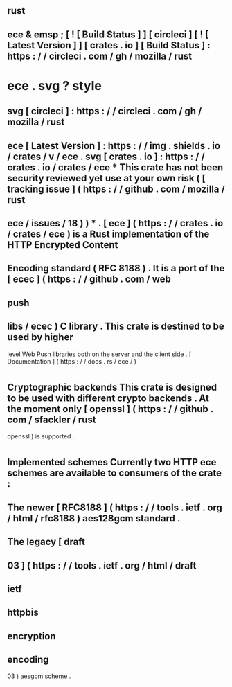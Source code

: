 #
rust
-
ece
&
emsp
;
[
!
[
Build
Status
]
]
[
circleci
]
[
!
[
Latest
Version
]
]
[
crates
.
io
]
[
Build
Status
]
:
https
:
/
/
circleci
.
com
/
gh
/
mozilla
/
rust
-
ece
.
svg
?
style
=
svg
[
circleci
]
:
https
:
/
/
circleci
.
com
/
gh
/
mozilla
/
rust
-
ece
[
Latest
Version
]
:
https
:
/
/
img
.
shields
.
io
/
crates
/
v
/
ece
.
svg
[
crates
.
io
]
:
https
:
/
/
crates
.
io
/
crates
/
ece
*
This
crate
has
not
been
security
reviewed
yet
use
at
your
own
risk
(
[
tracking
issue
]
(
https
:
/
/
github
.
com
/
mozilla
/
rust
-
ece
/
issues
/
18
)
)
*
.
[
ece
]
(
https
:
/
/
crates
.
io
/
crates
/
ece
)
is
a
Rust
implementation
of
the
HTTP
Encrypted
Content
-
Encoding
standard
(
RFC
8188
)
.
It
is
a
port
of
the
[
ecec
]
(
https
:
/
/
github
.
com
/
web
-
push
-
libs
/
ecec
)
C
library
.
This
crate
is
destined
to
be
used
by
higher
-
level
Web
Push
libraries
both
on
the
server
and
the
client
side
.
[
Documentation
]
(
https
:
/
/
docs
.
rs
/
ece
/
)
#
#
Cryptographic
backends
This
crate
is
designed
to
be
used
with
different
crypto
backends
.
At
the
moment
only
[
openssl
]
(
https
:
/
/
github
.
com
/
sfackler
/
rust
-
openssl
)
is
supported
.
#
#
Implemented
schemes
Currently
two
HTTP
ece
schemes
are
available
to
consumers
of
the
crate
:
-
The
newer
[
RFC8188
]
(
https
:
/
/
tools
.
ietf
.
org
/
html
/
rfc8188
)
aes128gcm
standard
.
-
The
legacy
[
draft
-
03
]
(
https
:
/
/
tools
.
ietf
.
org
/
html
/
draft
-
ietf
-
httpbis
-
encryption
-
encoding
-
03
)
aesgcm
scheme
.
